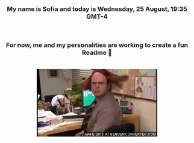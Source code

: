 


<div align="center">
<h3 >My name is Sofia and today is Wednesday, 25 August, 19:35 GMT-4</h3><br>
<h3 >For now, me and my personalities are working to create a fun Readme 👋
</h3><br>
<img src='img/dwight.gif' alt='working...'/>
</div>
